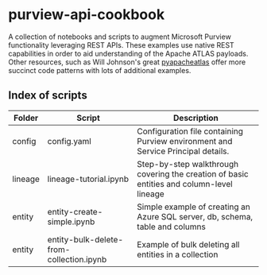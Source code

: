 # purview-api-cookbook
A collection of notebooks and scripts to augment Microsoft Purview functionality leveraging REST APIs.  These examples use native REST capabilities in order to aid understanding of the Apache ATLAS payloads.  Other resources, such as Will Johnson's great [pyapacheatlas](https://github.com/wjohnson/pyapacheatlas) offer more succinct code patterns with lots of additional examples.

## Index of scripts

| Folder | Script | Description |
| ------ | ------ | ----------- |
| config | config.yaml | Configuration file containing Purview environment and Service Principal details.
| lineage | lineage-tutorial.ipynb | Step-by-step walkthrough covering the creation of basic entities and column-level lineage
| entity | entity-create-simple.ipynb | Simple example of creating an Azure SQL server, db, schema, table and columns
| entity | entity-bulk-delete-from-collection.ipynb | Example of bulk deleting all entities in a collection